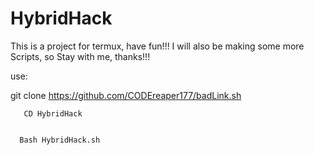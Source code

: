 # HybridHack
This is a project for termux, have fun!!!
   I will also be making some more Scripts, so 
   Stay with me, thanks!!!
   
      
 use: 

git clone https://github.com/CODEreaper177/badLink.sh
      

       CD HybridHack
      
     
      Bash HybridHack.sh
